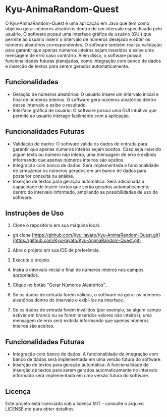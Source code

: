 # Kyu-AnimaRandom-Quest

O Kyu-AnimaRandom-Quest é uma aplicação em Java que tem como objetivo gerar números aleatórios dentro de um intervalo especificado pelo usuário. O software possui uma interface gráfica de usuário (GUI) que permite ao usuário inserir o intervalo de números desejado e obter os números aleatórios correspondentes. O software também realiza validação para garantir que apenas números inteiros sejam inseridos e exibe uma mensagem de erro caso contrário. Além disso, o software possui funcionalidades futuras planejadas, como integração com banco de dados e inserção de textos para serem gerados automaticamente.

## Funcionalidades

- Geração de números aleatórios: O usuário insere um intervalo inicial e final de números inteiros. O software gera números aleatórios dentro desse intervalo e exibe o resultado.
- Interface gráfica de usuário: O software possui uma GUI intuitiva que permite ao usuário interagir facilmente com a aplicação.

## Funcionalidades Futuras

- Validação de dados: O software valida os dados de entrada para garantir que apenas números inteiros sejam aceitos. Caso seja inserido algum texto ou número não inteiro, uma mensagem de erro é exibida informando que apenas números inteiros são aceitos.
- Integração com banco de dados: Será implementada a funcionalidade de armazenar os números gerados em um banco de dados para posterior consulta ou análise.
- Inserção de textos para geração automática: Será adicionada a capacidade de inserir textos que serão gerados automaticamente dentro do intervalo informado, ampliando as possibilidades de uso do software.

## Instruções de Uso

1. Clone o repositório em sua máquina local.

- git clone [https://github.com/KyuHayato/Kyu-AnimaRandom-Quest.git](https://github.com/KyuHayato/Kyu-AnimaRandom-Quest.git)


2. Abra o projeto em sua IDE de preferência.

3. Execute o projeto.

4. Insira o intervalo inicial e final de números inteiros nos campos apropriados.

5. Clique no botão "Gerar Números Aleatórios".

6. Se os dados de entrada forem válidos, o software irá gerar os números aleatórios dentro do intervalo e exibi-los na interface.

7. Se os dados de entrada forem inválidos (por exemplo, se algum campo estiver em branco ou se forem inseridos valores não inteiros), uma mensagem de erro será exibida informando que apenas números inteiros são aceitos.

## Funcionalidades Futuras

- Integração com banco de dados: A funcionalidade de integração com banco de dados será implementada em uma versão futura do software.
- Inserção de textos para geração automática: A funcionalidade de inserção de textos para serem gerados automaticamente no intervalo informado será implementada em uma versão futura do software.

## Licença

Este projeto está licenciado sob a licença MIT - consulte o arquivo LICENSE.md para obter detalhes.

